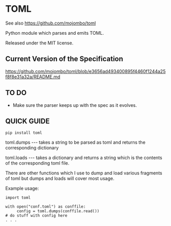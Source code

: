 TOML
====

See also https://github.com/mojombo/toml

Python module which parses and emits TOML.

Released under the MIT license.

Current Version of the Specification
------------------------------------

https://github.com/mojombo/toml/blob/e3656ad493400895f4460f1244a25f8f8e31a32a/README.md

TO DO
-----

- Make sure the parser keeps up with the spec as it evolves.

QUICK GUIDE
-----------


```
pip install toml
```


toml.dumps --- takes a string to be parsed as toml and returns the corresponding dictionary

toml.loads --- takes a dictionary and returns a string which is the contents of the corresponding toml file.


There are other functions which I use to dump and load various fragments of toml but dumps and loads will cover most usage.

Example usage:

```
import toml

with open("conf.toml") as conffile:
     config = toml.dumps(conffile.read())
# do stuff with config here
. . .
```
